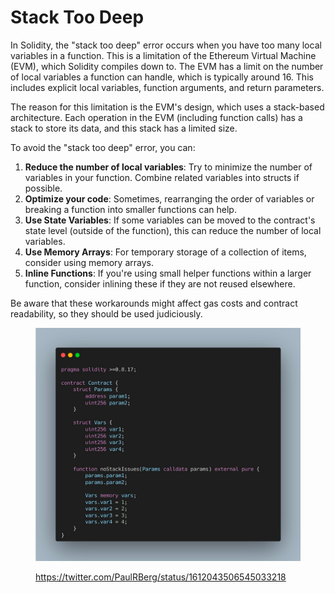 # Stack Too Deep

In Solidity, the "stack too deep" error occurs when you have too many local variables in a function. This is a limitation of the Ethereum Virtual Machine (EVM), which Solidity compiles down to. The EVM has a limit on the number of local variables a function can handle, which is typically around 16. This includes explicit local variables, function arguments, and return parameters.

The reason for this limitation is the EVM's design, which uses a stack-based architecture. Each operation in the EVM (including function calls) has a stack to store its data, and this stack has a limited size.

To avoid the "stack too deep" error, you can:

1. **Reduce the number of local variables**: Try to minimize the number of variables in your function. Combine related variables into structs if possible.
2. **Optimize your code**: Sometimes, rearranging the order of variables or breaking a function into smaller functions can help.
3. **Use State Variables**: If some variables can be moved to the contract's state level (outside of the function), this can reduce the number of local variables.
4. **Use Memory Arrays**: For temporary storage of a collection of items, consider using memory arrays.
5. **Inline Functions**: If you're using small helper functions within a larger function, consider inlining these if they are not reused elsewhere.

Be aware that these workarounds might affect gas costs and contract readability, so they should be used judiciously.

<figure><img src="../../.gitbook/assets/image (1) (1) (1).png" alt=""><figcaption><p><a href="https://twitter.com/PaulRBerg/status/1612043506545033218">https://twitter.com/PaulRBerg/status/1612043506545033218</a></p></figcaption></figure>
